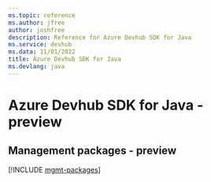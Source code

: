 ```yaml
---
ms.topic: reference
ms.author: jfree
author: joshfree
description: Reference for Azure Devhub SDK for Java
ms.service: devhub
ms.data: 11/01/2022
title: Azure Devhub SDK for Java
ms.devlang: java
---
```

# Azure Devhub SDK for Java - preview

## Management packages - preview
[!INCLUDE [mgmt-packages](devhub-mgmt-index.md)]